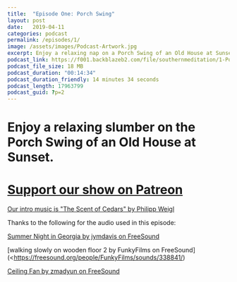 ```yaml
---
title:  "Episode One: Porch Swing"
layout: post
date:   2019-04-11
categories: podcast
permalink: /episodes/1/
image: /assets/images/Podcast-Artwork.jpg
excerpt: Enjoy a relaxing nap on a Porch Swing of an Old House at Sunset.
podcast_link: https://f001.backblazeb2.com/file/southernmeditation/1-Porch_Swing.mp3
podcast_file_size: 18 MB
podcast_duration: "00:14:34"
podcast_duration_friendly: 14 minutes 34 seconds
podcast_length: 17963799
podcast_guid: ?p=2
---
```

# Enjoy a relaxing slumber on the Porch Swing of an Old House at Sunset.

# <a href="https://www.patreon.com/bePatron?u=8203968" rel="payment">Support our show on Patreon</a>

[Our intro music is "The Scent of Cedars" by Philipp Weigl](http://freemusicarchive.org/music/Philipp_Weigl/Sound-trax/Philipp_Weigl_-_03_-_The_Scent_of_Cedars)

Thanks to the following for the audio used in this episode:

[Summer Night in Georgia by jymdavis on FreeSound](https://freesound.org/people/jymdavis/sounds/197328/)

[walking slowly on wooden floor 2 by FunkyFilms on FreeSound](<https://freesound.org/people/FunkyFilms/sounds/338841/)

[Ceiling Fan by zmadyun on FreeSound](https://freesound.org/people/zmadyun/sounds/343793/)
